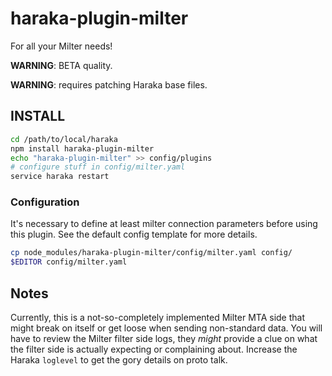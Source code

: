 
# haraka-plugin-milter

For all your Milter needs!

**WARNING**: BETA quality.

**WARNING**: requires patching Haraka base files.

## INSTALL

```sh
cd /path/to/local/haraka
npm install haraka-plugin-milter
echo "haraka-plugin-milter" >> config/plugins
# configure stuff in config/milter.yaml
service haraka restart
```

### Configuration

It's necessary to define at least milter connection parameters before using this plugin. See the default config template for more details. 

```sh
cp node_modules/haraka-plugin-milter/config/milter.yaml config/
$EDITOR config/milter.yaml
```

## Notes

Currently, this is a not-so-completely implemented Milter MTA side that might break on itself or get loose when sending non-standard data. You will have to review the Milter filter side logs, they *might* provide a clue on what the filter side is actually expecting or complaining about. Increase the Haraka `loglevel` to get the gory details on proto talk.
